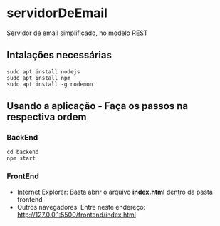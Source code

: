 # servidorDeEmail
Servidor de email simplificado, no modelo REST

## Intalações necessárias

```shell
sudo apt install nodejs
sudo apt install npm
sudo apt install -g nodemon
```

## Usando a aplicação - Faça os passos na respectiva ordem

### BackEnd
```shell
cd backend
npm start
```

### FrontEnd
* Internet Explorer: Basta abrir o arquivo **index.html** dentro da pasta frontend
* Outros navegadores: Entre neste endereço: http://127.0.0.1:5500/frontend/index.html
